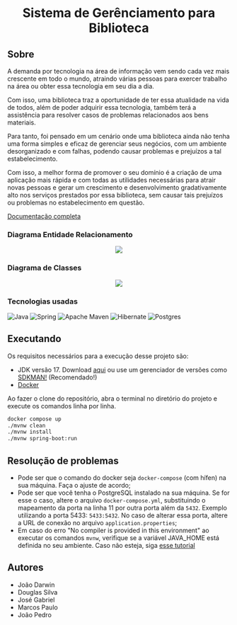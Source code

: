 <div align="center">
  <h1 align="center" id="titulo">Sistema de Gerênciamento para Biblioteca</h1>
</div>

## Sobre
A demanda por tecnologia na área de informação vem sendo cada vez mais
crescente em todo o mundo, atraindo várias pessoas para exercer trabalho na área
ou obter essa tecnologia em seu dia a dia. 

Com isso, uma biblioteca traz a oportunidade de ter essa atualidade na vida de todos, além de poder adquirir essa
tecnologia, também terá a assistência para resolver casos de problemas
relacionados aos bens materiais. 

Para tanto, foi pensado em um cenário onde uma
biblioteca ainda não tenha uma forma simples e eficaz de gerenciar seus negócios,
com um ambiente desorganizado e com falhas, podendo causar problemas e
prejuízos a tal estabelecimento. 

Com isso, a melhor forma de promover o seu domínio é a criação de uma aplicação mais rápida e com todas as utilidades
necessárias para atrair novas pessoas e gerar um crescimento e desenvolvimento
gradativamente alto nos serviços prestados por essa biblioteca, sem causar tais
prejuízos ou problemas no estabelecimento em questão. 

[Documentação completa](https://github.com/user-attachments/files/16938970/Trabalho.de.Banco.de.Dados.pdf)

### Diagrama Entidade Relacionamento

<div align="center">
  <img src="https://github.com/user-attachments/assets/043fb04b-bfaa-42c6-a787-05047543a958"/>
</div>

### Diagrama de Classes

<div align="center">
  <img src="https://github.com/user-attachments/assets/cc7b38f3-24d4-4383-864e-3f69b8eddd01"/>
</div>

### Tecnologias usadas
  
  ![Java](https://img.shields.io/badge/java-%23ED8B00.svg?style=for-the-badge&logo=openjdk&logoColor=white)
  ![Spring](https://img.shields.io/badge/spring-%236DB33F.svg?style=for-the-badge&logo=spring&logoColor=white)
  ![Apache Maven](https://img.shields.io/badge/Apache%20Maven-C71A36?style=for-the-badge&logo=Apache%20Maven&logoColor=white)
  ![Hibernate](https://img.shields.io/badge/Hibernate-59666C?style=for-the-badge&logo=Hibernate&logoColor=white)
  ![Postgres](https://img.shields.io/badge/postgres-%23316192.svg?style=for-the-badge&logo=postgresql&logoColor=white)

## Executando

Os requisitos necessários para a execução desse projeto são:

- JDK versão 17. Download [aqui](https://www.oracle.com/br/java/technologies/downloads/#jdk17) ou use um gerenciador de versões como [SDKMAN!](https://sdkman.io/install) (Recomendado!)
- [Docker](https://www.docker.com/products/docker-desktop/)

Ao fazer o clone do repositório, abra o terminal no diretório do projeto e execute os comandos linha por linha.

```bash
docker compose up 
./mvnw clean
./mvnw install
./mvnw spring-boot:run
```

## Resolução de problemas

- Pode ser que o comando do docker seja `docker-compose` (com hífen) na sua máquina. Faça o ajuste de acordo;
- Pode ser que você tenha o PostgreSQL instalado na sua máquina. Se for esse o caso, altere o arquivo `docker-compose.yml`, substituindo o mapeamento da porta na linha 11 por outra porta além da `5432`. Exemplo utilizando a porta 5433: `5433:5432`. No caso de alterar essa porta, altere a URL de conexão no arquivo `application.properties`;
- Em caso do erro "No compiler is provided in this environment" ao executar os comandos `mvnw`, verifique se a variável JAVA_HOME está definida no seu ambiente. Caso não esteja, siga [esse tutorial](https://www.baeldung.com/java-home-on-windows-mac-os-x-linux)

## Autores
- João Darwin
- Douglas Silva
- José Gabriel
- Marcos Paulo
- João Pedro
